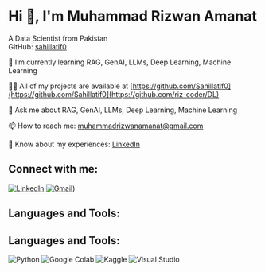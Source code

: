 # Hi 👋, I'm Muhammad Rizwan Amanat
A Data Scientist from Pakistan  
GitHub: [sahillatif0](https://github.com/Sahillatif0)

🌱 I’m currently learning RAG, GenAI, LLMs, Deep Learning, Machine Learning

👨‍💻 All of my projects are available at [https://github.com/Sahillatif0](https://github.com/Sahillatif0](https://github.com/riz-coder/DL)

💬 Ask me about RAG, GenAI, LLMs, Deep Learning, Machine Learning

📫 How to reach me: [muhammadrizwanamanat@gmail.com](mailto:muhammadrizwanamanat@gmail.com)

📄 Know about my experiences: [LinkedIn]([https://www.linkedin.com/in/muhammad-rizwan-amanat/])

## Connect with me:
[![LinkedIn](https://img.shields.io/badge/LinkedIn-blue?style=for-the-badge&logo=linkedin)](https://www.linkedin.com/in/muhammad-rizwan-amanat/)
[![Gmail](https://img.shields.io/badge/Gmail-red?style=for-the-badge&logo=gmail)](mailto:muhammadrizwanamanat@gmail.com))

## Languages and Tools:
## Languages and Tools:
![Python](https://img.shields.io/badge/-Python-black?style=flat-square&logo=python)
![Google Colab](https://img.shields.io/badge/-Google%20Colab-black?style=flat-square&logo=google-colab)
![Kaggle](https://img.shields.io/badge/-Kaggle-black?style=flat-square&logo=kaggle)
![Visual Studio](https://img.shields.io/badge/-Visual%20Studio-black?style=flat-square&logo=visual-studio)

